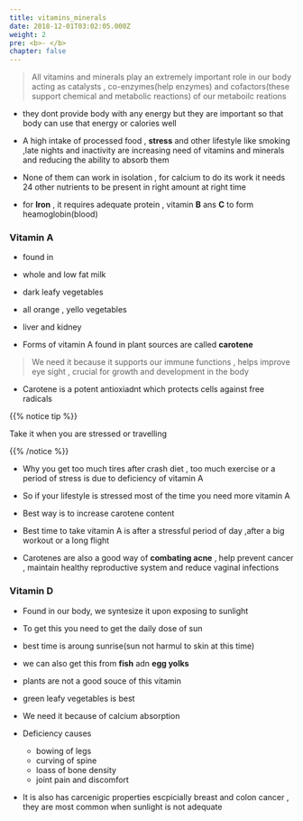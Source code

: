 ```yaml
---
title: vitamins_minerals
date: 2018-12-01T03:02:05.000Z
weight: 2
pre: <b>- </b>
chapter: false
---
```


> All vitamins and minerals play an extremely important role in our body acting as catalysts , co-enzymes(help enzymes) and cofactors(these support chemical and metabolic reactions) of our metaboilc reations

- they dont provide body with any energy but they are important so that body can use that energy or calories well

- A high intake of processed food , **stress** and other lifestyle like smoking ,late nights and inactivity are increasing need of vitamins and minerals and reducing the ability to absorb them

- None of them can work in isolation , for calcium to do its work it needs 24 other nutrients to be present in right amount at right time

- for **Iron** , it requires adequate protein , vitamin **B** ans **C** to form heamoglobin(blood)


###  Vitamin A

- found in

- whole and low fat milk

- dark leafy vegetables

- all orange , yello vegetables

- liver and kidney

- Forms of vitamin A found in plant sources are called **carotene**

> We need it because it supports our immune functions , helps improve eye sight , crucial for growth and development in the body

- Carotene is a potent antioxiadnt which protects cells against free radicals

{{% notice tip %}}

Take it when you are stressed or travelling

{{% /notice %}}

- Why you get too much tires after crash diet , too much exercise or a period of stress is due to deficiency of vitamin A

- So if your lifestyle is stressed most of the time you need more vitamin A

- Best way is to increase carotene content

- Best time to take vitamin A is after a stressful period of day ,after a big workout or a long flight

- Carotenes are also a good way of **combating acne** , help prevent cancer , maintain healthy reproductive system and reduce vaginal infections

### Vitamin D

- Found in our body, we syntesize it upon exposing to sunlight
- To get this you need to get the daily dose of sun
- best time is aroung sunrise(sun not harmul to skin at this time)
- we can also get this from **fish** adn **egg yolks**
- plants are not a good souce of this vitamin
- green leafy vegetables is best
- We need it because of calcium absorption
- Deficiency causes

  - bowing of legs
  - curving of spine
  - loass of bone density
  - joint pain and discomfort

- It is also has carcenigic properties escpicially breast and colon cancer , they are most common when sunlight is not adequate

